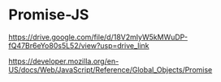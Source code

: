 # Promise-JS
https://drive.google.com/file/d/18V2mIyW5kMWuDP-fQ47Br6eYo80s5L52/view?usp=drive_link

https://developer.mozilla.org/en-US/docs/Web/JavaScript/Reference/Global_Objects/Promise
